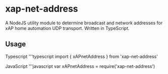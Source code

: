 # xap-net-address
A NodeJS utility module to determine broadcast and network addresses for xAP home automation UDP transport.
Written in TypeScript.

## Usage
Typescript
'''typescript
import { xAPnetAddress } from 'xap-net-address'
    
JavaScript
'''javascript
    var xAPnetAddress = require('xap-net-address')

